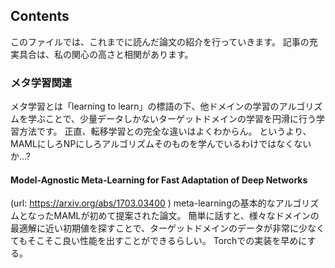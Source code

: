## Contents
このファイルでは、これまでに読んだ論文の紹介を行っていきます。
記事の充実具合は、私の関心の高さと相関があります。

### メタ学習関連
メタ学習とは「learning to learn」の標語の下、他ドメインの学習のアルゴリズムを学ぶことで、少量データしかないターゲットドメインの学習を円滑に行う学習方法です。
正直、転移学習との完全な違いはよくわからん。
というより、MAMLにしろNPにしろアルゴリズムそのものを学んでいるわけではなくないか...?
#### Model-Agnostic Meta-Learning for Fast Adaptation of Deep Networks
(url: https://arxiv.org/abs/1703.03400 )
 meta-learningの基本的なアルゴリズムとなったMAMLが初めて提案された論文。
 簡単に話すと、様々なドメインの最適解に近い初期値を探すことで、ターゲットドメインのデータが非常に少なくてもそこそこ良い性能を出すことができるらしい。
 Torchでの実装を早めにする。